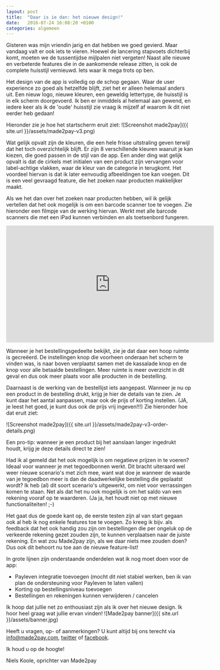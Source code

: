 ```yaml
---
layout: post
title:  "Daar is ie dan: het nieuwe design!"
date:   2016-07-24 16:08:20 +0100
categories: algemeen
---
```

Gisteren was mijn vriendin jarig en dat hebben we goed gevierd. Maar vandaag valt er ook iets te vieren. Hoewel de lancering stapvoets dichterbij komt, moeten we de tussentijdse mijlpalen niet vergeten! Naast alle nieuwe en verbeterde features die in de aankomende release zitten, is ook de complete huisstijl vernieuwd. Iets waar ik mega trots op ben.

Het design van de app is volledig op de schop gegaan. Waar de user experience zo goed als hetzelfde blijft, ziet het er alleen helemaal anders uit. Een nieuw logo, nieuwe kleuren, een geweldig lettertype, de huisstijl is in elk scherm doorgevoerd. Ik ben er inmiddels al helemaal aan gewend, en iedere keer als ik de 'oude' huisstijl zie vraag ik mijzelf af waarom ik dit niet eerder heb gedaan!

Hieronder zie je hoe het startscherm eruit ziet:
![Screenshot made2pay]({{ site.url }}/assets/made2pay-v3.png)

Wat gelijk opvalt zijn de kleuren, die een hele frisse uitstraling geven terwijl dat het toch overzichtelijk blijft. Er zijn 8 verschillende kleuren waaruit je kan kiezen, die goed passen in de stijl van de app. Een ander ding wat gelijk opvalt is dat de cirkels met initialen van een product zijn vervangen voor label-achtige vlakken, waar de kleur van de categorie in terugkomt. Het voordeel hiervan is dat ik later eenvoudig afbeeldingen toe kan voegen. Dit is een veel gevraagd feature, die het zoeken naar producten makkelijker maakt.

Als we het dan over het zoeken naar producten hebben, wil ik gelijk vertellen dat het ook mogelijk is om een barcode scanner toe te voegen. Zie hieronder een filmpje van de werking hiervan. Werkt met alle barcode scanners die met een iPad kunnen verbinden en als toetsenbord fungeren.

<iframe width="560" height="315" src="https://www.youtube.com/embed/9hjNhvYMGwk" frameborder="0" allowfullscreen></iframe>

Wanneer je het bestellingsgedeelte bekijkt, zie je dat daar een hoop ruimte is gecreëerd. De instellingen knop die voorheen onderaan het scherm te vinden was, is naar boven verplaatst samen met de kassalade knop en de knop voor alle betaalde bestellingen. Meer ruimte is meer overzicht in dit geval en dus ook meer plaats voor alle producten in de bestelling.

Daarnaast is de werking van de bestellijst iets aangepast. Wanneer je nu op een product in de bestelling drukt, krijg je hier de details van te zien. Je kunt daar het aantal aanpassen, maar ook de prijs of korting instellen. (JA, je leest het goed, je kunt dus ook de prijs vrij ingeven!!!) Zie hieronder hoe dat eruit ziet:

![Screenshot made2pay]({{ site.url }}/assets/made2pay-v3-order-details.png)

Een pro-tip: wanneer je een product bij het aanslaan langer ingedrukt houdt, krijg je deze details direct te zien!

Had ik al gemeld dat het ook mogelijk is om negatieve prijzen in te voeren? Ideaal voor wanneer je met tegoedbonnen werkt. Dit bracht uiteraard wel weer nieuwe scenario's met zich mee, want wat doe je wanneer de waarde van je tegoedbon meer is dan de daadwerkelijke bestelling die geplaatst wordt? Ik heb (al) dit soort scenario's uitgewerkt, om niet voor verrassingen komen te staan. Net als dat het nu ook mogelijk is om het saldo van een rekening vooraf op te waarderen. (Ja ja, het houdt niet op met nieuwe functionaliteiten! ;-)

Het gaat dus de goede kant op, de eerste testen zijn al van start gegaan ook al heb ik nog enkele features toe te voegen. Zo kreeg ik bijv. als feedback dat het ook handig zou zijn om bestellingen die per ongeluk op de verkeerde rekening gezet zouden zijn, te kunnen verplaatsen naar de juiste rekening. En wat zou Made2pay zijn, als we daar niets mee zouden doen? Dus ook dit behoort nu toe aan de nieuwe feature-list!

In grote lijnen zijn onderstaande onderdelen wat ik nog moet doen voor de app:
- Payleven integratie toevoegen (mocht dit niet stabiel werken, ben ik van plan de ondersteuning voor Payleven te laten vallen)
- Korting op bestellingsniveau toevoegen
- Bestellingen en rekeningen kunnen verwijderen / cancelen

Ik hoop dat jullie net zo enthousiast zijn als ik over het nieuwe design. Ik hoor heel graag wat jullie ervan vinden!
![Made2pay banner]({{ site.url }}/assets/banner.jpg)


Heeft u vragen, op- of aanmerkingen? U kunt altijd bij ons terecht via [info@made2pay.com](mailto:info@made2pay.com "email"), [twitter](https://twitter.com/made2pay "@made2pay") of [facebook](https://www.facebook.com/made2pay "Made2pay").

Ik houd u op de hoogte!

Niels Koole, oprichter van Made2pay
